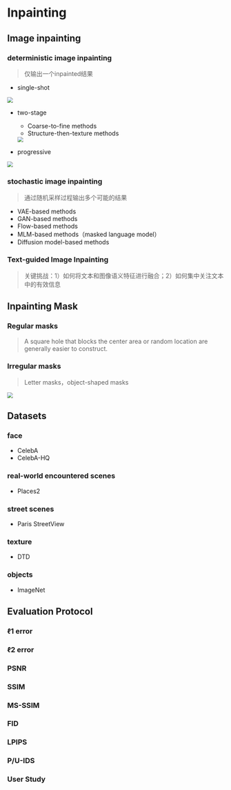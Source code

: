 # Inpainting

## Image inpainting

### deterministic image inpainting

> 仅输出一个inpainted结果

- single-shot

<img src="D:\learning\paper\论文笔记\AIGC\fig\inpainting_1.png" style="zoom:80%;" />

- two-stage

    - Coarse-to-fine methods
    - Structure-then-texture methods

    <img src="D:\learning\paper\论文笔记\AIGC\fig\inpainting_2.png" style="zoom:80%;" />

- progressive

<img src="D:\learning\paper\论文笔记\AIGC\fig\inpainting_3.png" style="zoom:80%;" />

### stochastic image inpainting

> 通过随机采样过程输出多个可能的结果

- VAE-based methods
- GAN-based methods
- Flow-based methods
- MLM-based methods（masked language model）
- Diffusion model-based methods

### Text-guided Image Inpainting

> 关键挑战：1）如何将文本和图像语义特征进行融合；2）如何集中关注文本中的有效信息

## Inpainting Mask

### Regular masks

> A square hole that blocks the center area or random location are generally easier to construct.

### Irregular masks

> Letter masks，object-shaped masks

<img src="D:\learning\paper\论文笔记\AIGC\fig\inpainting_4.png" style="zoom:80%;" />

## Datasets

### face

- CelebA
- CelebA-HQ

### real-world encountered scenes

- Places2

### street scenes

- Paris StreetView

### texture

- DTD

### objects

- ImageNet

## Evaluation Protocol

### ℓ1 error

### ℓ2 error

### PSNR

### SSIM

### MS-SSIM

### FID

### LPIPS

### P/U-IDS

### User Study